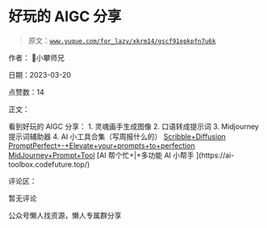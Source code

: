# 好玩的 AIGC 分享

> 原文：[`www.yuque.com/for_lazy/xkrm14/gscf91epkpfn7u6k`](https://www.yuque.com/for_lazy/xkrm14/gscf91epkpfn7u6k)

作者： 📌小攀师兄

日期：2023-03-20

点赞数：14

正文：

看到好玩的 AIGC 分享： 1\. 灵魂画手生成图像 2\. 口语转成提示词 3\. Midjourney 提示词辅助器 4\. AI 小工具合集（写周报什么的） [Scribble+Diffusion](https://scribblediffusion.com) [PromptPerfect+-+Elevate+your+prompts+to+perfection](https://promptperfect.jinaai.cn) [MidJourney+Prompt+Tool](https://prompt.noonshot.com/midjourney) [AI 帮个忙+|+多功能 AI 小帮手 ](https://ai- toolbox.codefuture.top/)

评论区：

暂无评论

公众号懒人找资源，懒人专属群分享

